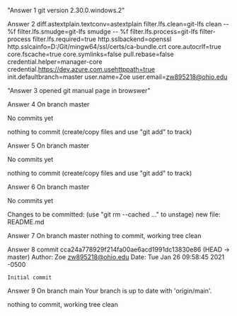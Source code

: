 "Answer 1 git version 2.30.0.windows.2" 

Answer 2 
diff.astextplain.textconv=astextplain
filter.lfs.clean=git-lfs clean -- %f
filter.lfs.smudge=git-lfs smudge -- %f
filter.lfs.process=git-lfs filter-process
filter.lfs.required=true
http.sslbackend=openssl
http.sslcainfo=D:/Git/mingw64/ssl/certs/ca-bundle.crt
core.autocrlf=true
core.fscache=true
core.symlinks=false
pull.rebase=false
credential.helper=manager-core
credential.https://dev.azure.com.usehttppath=true
init.defaultbranch=master
user.name=Zoe
user.email=zw895218@ohio.edu

"Answer 3 opened git manual page in browswer"

Answer 4
On branch master

No commits yet

nothing to commit (create/copy files and use "git add" to track)

Answer 5
On branch master

No commits yet

nothing to commit (create/copy files and use "git add" to track)


Answer 6
On branch master

No commits yet

Changes to be committed:
  (use "git rm --cached <file>..." to unstage)
        new file:   README.md

Answer 7
On branch master
nothing to commit, working tree clean

Answer 8
commit cca24a778929f214fa00ae6acd1991dc13830e86 (HEAD -> master)
Author: Zoe <zw895218@ohio.edu>
Date:   Tue Jan 26 09:58:45 2021 -0500

    Initial commit

Answer 9
On branch main
Your branch is up to date with 'origin/main'.

nothing to commit, working tree clean

